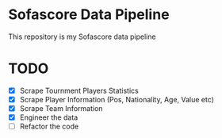 # Sofascore Data Pipeline

This repository is my Sofascore data pipeline

# TODO

- [x] Scrape Tournment Players Statistics
- [x] Scrape Player Information (Pos, Nationality, Age, Value etc)
- [x] Scrape Team Information
- [x] Engineer the data
- [ ] Refactor the code
